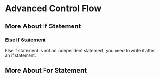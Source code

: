 # Advanced Control Flow

## More About If Statement

### Else If Statement

Else if statement is not an independent statement, you need to write it after an if statement.

## More About For Statement
